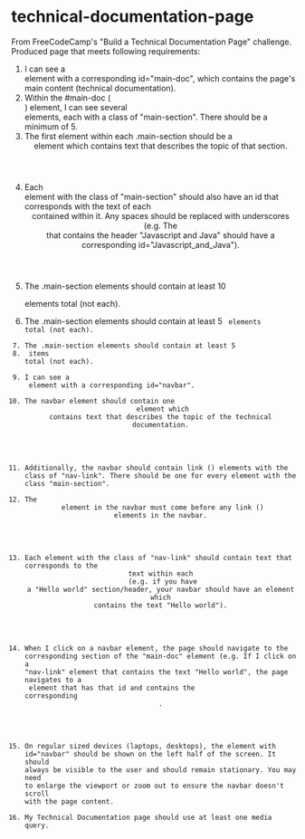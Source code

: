 # technical-documentation-page
From FreeCodeCamp's "Build a Technical Documentation Page" challenge. Produced page that meets following requirements:
1. I can see a <main> element with a corresponding id="main-doc", which contains the page's main content (technical documentation).
2. Within the #main-doc ( <main> ) element, I can see several <section> elements, each with a class of "main-section". There should be a minimum of 5.
3. The first element within each .main-section should be a <header> element which contains text that describes the topic of that section.
4. Each <section> element with the class of "main-section" should also have an id that corresponds with the text of each <header> contained within it. Any spaces should be replaced with underscores (e.g. The <section> that contains the header "Javascript and Java" should have a corresponding id="Javascript_and_Java").
5. The .main-section elements should contain at least 10 <p> elements total (not each).
6. The .main-section elements should contain at least 5 <code> elements total (not each).
7. The .main-section elements should contain at least 5 <li> items total (not each).
8. I can see a <nav> element with a corresponding id="navbar".
9. The navbar element should contain one <header> element which contains text that describes the topic of the technical documentation.
10. Additionally, the navbar should contain link (<a>) elements with the class of "nav-link". There should be one for every element with the class "main-section".
11. The <header> element in the navbar must come before any link (<a>) elements in the navbar.
12. Each element with the class of "nav-link" should contain text that corresponds to the <header> text within each <section> (e.g. if you have a "Hello world" section/header, your navbar should have an element which contains the text "Hello world").
13. When I click on a navbar element, the page should navigate to the corresponding section of the "main-doc" element (e.g. If I click on a "nav-link" element that contains the text "Hello world", the page navigates to a <section> element that has that id and contains the corresponding <header>.
14. On regular sized devices (laptops, desktops), the element with id="navbar" should be shown on the left half of the screen. It should always be visible to the user and should remain stationary. You may need to enlarge the viewport or zoom out to ensure the navbar doesn't scroll with the page content.
15. My Technical Documentation page should use at least one media query.

